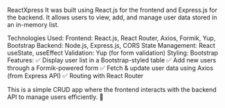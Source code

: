 ReactXpress It was built using React.js for the frontend and Express.js for the backend. It allows users to view, add, and manage user data stored in an in-memory list.

Technologies Used:
Frontend: React.js, React Router, Axios, Formik, Yup, Bootstrap
Backend: Node.js, Express.js, CORS
State Management: React useState, useEffect
Validation: Yup (for form validation)
Styling: Bootstrap
Features:
✅ Display user list in a Bootstrap-styled table
✅ Add new users through a Formik-powered form
✅ Fetch & update user data using Axios (from Express API)
✅ Routing with React Router

This is a simple CRUD app where the frontend interacts with the backend API to manage users efficiently. 🚀
